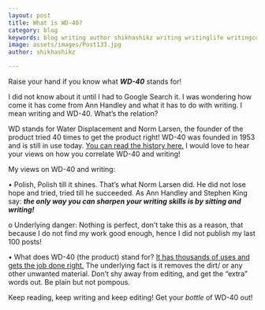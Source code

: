 ```yaml
---
layout: post
title: What is WD-40?
category: blog
keywords: blog writing author shikhashikz writing writinglife writingcommunity dailyblogpost dailyblogpostchallenge writing WD40
image: assets/images/Post133.jpg
author: shikhashikz

---
```


Raise your hand if you know what ***WD-40*** stands for! 

I did not know about it until I had to Google Search it. I was wondering how come it has come from Ann Handley and what it has to do with writing. I mean writing and WD-40. What’s the relation?

WD stands for Water Displacement and Norm Larsen, the founder of the product tried 40 times to get the product right! WD-40 was founded in 1953 and is still in use today. [You can read the history here.](https://www.wd40.com/history/) I would love to hear your views on how you correlate WD-40 and writing!

My views on WD-40 and writing:

•	Polish, Polish till it shines. That’s what Norm Larsen did. He did not lose hope and tried, tried till he succeeded. As Ann Handley and Stephen King say: ***the only way you can sharpen your writing skills is by sitting and writing!***

o	Underlying danger: Nothing is perfect, don’t take this as a reason, that because I do not find my work good enough, hence I did not publish my last 100 posts!

•	What does WD-40 (the product) stand for? [It has thousands of uses and gets the job done right.](https://www.wd40.com/products/) The underlying fact is it removes the dirt/ or any other unwanted material. Don’t shy away from editing, and get the “extra” words out. Be plain but not pompous.

Keep reading, keep writing and keep editing! Get your *bottle* of WD-40 out!

